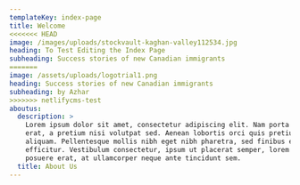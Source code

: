```yaml
---
templateKey: index-page
title: Welcome
<<<<<<< HEAD
image: /images/uploads/stockvault-kaghan-valley112534.jpg
heading: To Test Editing the Index Page
subheading: Success stories of new Canadian immigrants
=======
image: /assets/uploads/logotrial1.png
heading: Success stories of new Canadian immigrants
subheading: by Azhar
>>>>>>> netlifycms-test
aboutus:
  description: >
    Lorem ipsum dolor sit amet, consectetur adipiscing elit. Nam porta lacus
    erat, a pretium nisi volutpat sed. Aenean lobortis orci quis pretium
    aliquam. Pellentesque mollis nibh eget nibh pharetra, sed finibus erat
    efficitur. Vestibulum consectetur, ipsum ut placerat semper, lorem neque
    posuere erat, at ullamcorper neque ante tincidunt sem.
  title: About Us
---
```



